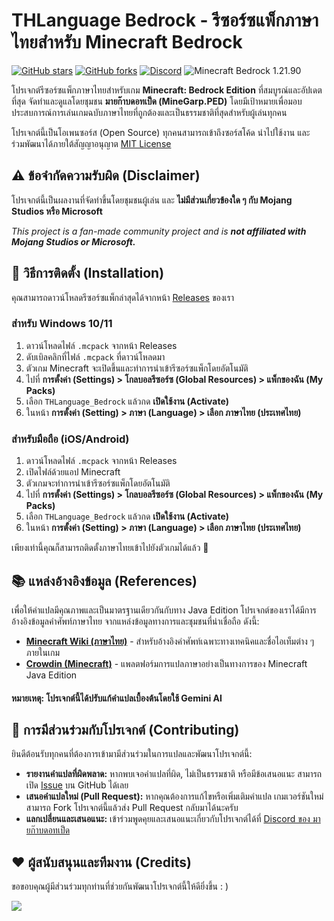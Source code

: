 # THLanguage Bedrock - รีซอร์ซแพ็กภาษาไทยสำหรับ Minecraft Bedrock

[![GitHub stars](https://img.shields.io/github/stars/MineGarp-PED/THLanguage_Bedrock?style=social)](https://github.com/MineGarp-PED/THLanguage_Bedrock/stargazers)
[![GitHub forks](https://img.shields.io/github/forks/MineGarp-PED/THLanguage_Bedrock?style=social)](https://github.com/MineGarp-PED/THLanguage_Bedrock/network/members)
[![Discord](https://img.shields.io/discord/992026973746511912?label=Discord&logo=discord)](https://discord.gg/mvZChPs72R)
![Minecraft Bedrock 1.21.90](https://img.shields.io/badge/Minecraft_Bedrock-1.21.90-brightgreen.svg)

โปรเจกต์รีซอร์ซแพ็กภาษาไทยสำหรับเกม **Minecraft: Bedrock Edition** ที่สมบูรณ์และอัปเดตที่สุด จัดทำและดูแลโดยชุมชน **มายก๊าบดอทเป็ด (MineGarp.PED)** โดยมีเป้าหมายเพื่อมอบประสบการณ์การเล่นเกมฉบับภาษาไทยที่ถูกต้องและเป็นธรรมชาติที่สุดสำหรับผู้เล่นทุกคน

โปรเจกต์นี้เป็นโอเพนซอร์ส (Open Source) ทุกคนสามารถเข้าถึงซอร์สโค้ด นำไปใช้งาน และร่วมพัฒนาได้ภายใต้สัญญาอนุญาต [MIT License](https://github.com/MineGarp-PED/THLanguage_Bedrock/blob/main/LICENSE)

## ⚠️ ข้อจำกัดความรับผิด (Disclaimer)

โปรเจกต์นี้เป็นผลงานที่จัดทำขึ้นโดยชุมชนผู้เล่น และ **ไม่มีส่วนเกี่ยวข้องใด ๆ กับ Mojang Studios หรือ Microsoft**

*This project is a fan-made community project and is **not affiliated with Mojang Studios or Microsoft.***

## 🚀 วิธีการติดตั้ง (Installation)

คุณสามารถดาวน์โหลดรีซอร์ซแพ็กล่าสุดได้จากหน้า [Releases](https://github.com/MineGarp-PED/THLanguage_Bedrock/releases) ของเรา

### สำหรับ Windows 10/11 

1.  ดาวน์โหลดไฟล์ `.mcpack` จากหน้า Releases
2.  ดับเบิลคลิกที่ไฟล์ `.mcpack` ที่ดาวน์โหลดมา
3.  ตัวเกม Minecraft จะเปิดขึ้นและทำการนำเข้ารีซอร์ซแพ็กโดยอัตโนมัติ
4.  ไปที่ **การตั้งค่า (Settings) > โกลบอลรีซอร์ซ (Global Resources) > แพ็กของฉัน (My Packs)**
5.  เลือก `THLanguage_Bedrock` แล้วกด **เปิดใช้งาน (Activate)**
6.  ในหน้า **การตั้งค่า (Setting) > ภาษา (Language) > เลือก ภาษาไทย (ประเทศไทย)**

### สำหรับมือถือ (iOS/Android)

1.  ดาวน์โหลดไฟล์ `.mcpack` จากหน้า Releases
2.  เปิดไฟล์ด้วยแอป Minecraft
3.  ตัวเกมจะทำการนำเข้ารีซอร์ซแพ็กโดยอัตโนมัติ
4.  ไปที่ **การตั้งค่า (Settings) > โกลบอลรีซอร์ซ (Global Resources) > แพ็กของฉัน (My Packs)**
5.  เลือก `THLanguage_Bedrock` แล้วกด **เปิดใช้งาน (Activate)**
6.  ในหน้า **การตั้งค่า (Setting) > ภาษา (Language) > เลือก ภาษาไทย (ประเทศไทย)**

เพียงเท่านี้คุณก็สามารถติดตั้งภาษาไทยเข้าไปยังตัวเกมได้แล้ว 🎉

## 📚 แหล่งอ้างอิงข้อมูล (References)

เพื่อให้คำแปลมีคุณภาพและเป็นมาตรฐานเดียวกันกับทาง Java Edition โปรเจกต์ของเราได้มีการอ้างอิงข้อมูลคำศัพท์ภาษาไทย จากแหล่งข้อมูลทางการและชุมชนที่น่าเชื่อถือ ดังนี้:

* **[Minecraft Wiki (ภาษาไทย)](https://th.minecraft.wiki/)** - สำหรับอ้างอิงคำศัพท์เฉพาะทางเทคนิคและชื่อไอเท็มต่าง ๆ ภายในเกม
* **[Crowdin (Minecraft)](https://crowdin.com/project/minecraft/th)** - แพลตฟอร์มการแปลภาษาอย่างเป็นทางการของ Minecraft Java Edition 

#### หมายเหตุ: โปรเจกต์นี้ได้ปรับแก้คำแปลเบื้องต้นโดยใช้ **Gemini AI**

## 🤝 การมีส่วนร่วมกับโปรเจกต์ (Contributing)

ยินดีต้อนรับทุกคนที่ต้องการเข้ามามีส่วนร่วมในการแปลและพัฒนาโปรเจกต์นี้:

* **รายงานคำแปลที่ผิดพลาด:** หากพบเจอคำแปลที่ผิด, ไม่เป็นธรรมชาติ หรือมีข้อเสนอแนะ สามารถเปิด [Issue](https://github.com/MineGarp-PED/THLanguage_Bedrock/issues) บน GitHub ได้เลย
* **เสนอคำแปลใหม่ (Pull Request):** หากคุณต้องการแก้ไขหรือเพิ่มเติมคำแปล เกมเวอร์ชันใหม่ สามารถ Fork โปรเจกต์นี้แล้วส่ง Pull Request กลับมาได้นะครับ
* **แลกเปลี่ยนและเสนอแนะ:** เข้าร่วมพูดคุยและเสนอแนะเกี่ยวกับโปรเจกต์ได้ที่ [Discord ของ มายก๊าบดอทเป็ด](https://discord.gg/GCY38MDR2u)

## ❤️ ผู้สนับสนุนและทีมงาน (Credits)

ขอขอบคุณผู้มีส่วนร่วมทุกท่านที่ช่วยกันพัฒนาโปรเจกต์นี้ให้ดียิ่งขึ้น : )

<a href="https://github.com/MineGarp-PED/THLanguage_Bedrock/graphs/contributors">
  <img src="https://contrib.rocks/image?repo=MineGarp-PED/THLanguage_Bedrock" />
</a>